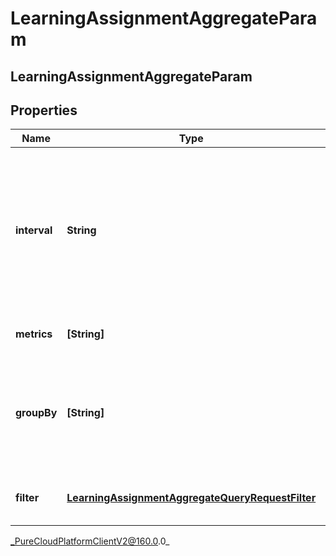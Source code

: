 # LearningAssignmentAggregateParam

## LearningAssignmentAggregateParam

## Properties

|Name | Type | Description | Notes|
|------------ | ------------- | ------------- | -------------|
| **interval** | **String** | Specifies the range of due dates to be used for filtering. Milliseconds will be truncated. A maximum of 1 year can be specified in the range. End date is not inclusive. Intervals are represented as an ISO-8601 string. For example: YYYY-MM-DDThh:mm:ss/YYYY-MM-DDThh:mm:ss | |
| **metrics** | **[String]** | The list of metrics to be returned. If omitted, all metrics are returned. | [optional] |
| **groupBy** | **[String]** | Specifies if the aggregated data is combined into a single set of metrics (groupBy is empty or not specified), or contains an element per attendeeId (groupBy is \&quot;attendeeId\&quot;) | [optional] |
| **filter** | [**LearningAssignmentAggregateQueryRequestFilter**](LearningAssignmentAggregateQueryRequestFilter) | The filter applied to the data.  This is ANDed with the interval parameter.  | |



_PureCloudPlatformClientV2@160.0.0_
